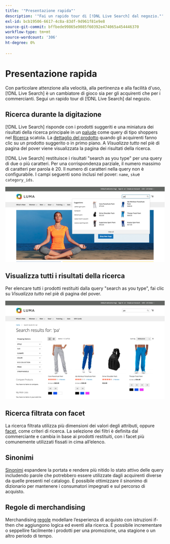 ```yaml
---
title: '"Presentazione rapida"'
description: '"Fai un rapido tour di [!DNL Live Search] dal negozio."'
exl-id: bcb19506-6617-4c8a-83df-9d961f81e9e8
source-git-commit: bffbede99865e9085f60392e474065a454446370
workflow-type: tm+mt
source-wordcount: '306'
ht-degree: 0%

---
```


# Presentazione rapida

Con particolare attenzione alla velocità, alla pertinenza e alla facilità d&#39;uso, [!DNL Live Search] è un cambiatore di gioco sia per gli acquirenti che per i commercianti. Segui un rapido tour di [!DNL Live Search] dal negozio.

## Ricerca durante la digitazione

[!DNL Live Search] risponde con i prodotti suggeriti e una miniatura dei risultati della ricerca principale in un [palude](storefront-popover.md) come query di tipo shoppers nel [Ricerca](https://docs.magento.com/user-guide/catalog/search-quick.html) scatola. La [dettaglio del prodotto](https://docs.magento.com/user-guide/quick-tour/product-page.html) quando gli acquirenti fanno clic su un prodotto suggerito o in primo piano. A _Visualizza tutto_ nel piè di pagina del pover viene visualizzata la pagina dei risultati della ricerca.

[!DNL Live Search] restituisce i risultati &quot;search as you type&quot; per una query di due o più caratteri. Per una corrispondenza parziale, il numero massimo di caratteri per parola è 20. Il numero di caratteri nella query non è configurabile. I campi seguenti sono inclusi nel pover: `name`, `sku`e `category_ids`.

![Esempio di vetrina: cerca durante la digitazione](assets/storefront-search-as-you-type.png)

## Visualizza tutti i risultati della ricerca

Per elencare tutti i prodotti restituiti dalla query &quot;search as you type&quot;, fai clic su _Visualizza tutto_ nel piè di pagina del pover.

![Esempio di vetrina - facet prezzo](assets/storefront-view-all-search-results.png)

## Ricerca filtrata con facet

La ricerca filtrata utilizza più dimensioni dei valori degli attributi, oppure [facet](facets.md), come criteri di ricerca. La selezione dei filtri è definita dal commerciante e cambia in base ai prodotti restituiti, con i facet più comunemente utilizzati fissati in cima all’elenco.

## Sinonimi

[Sinonimi](synonyms.md) espandere la portata e rendere più nitido lo stato attivo delle query includendo parole che potrebbero essere utilizzate dagli acquirenti diverse da quelle presenti nel catalogo. È possibile ottimizzare il sinonimo di dizionario per mantenere i consumatori impegnati e sul percorso di acquisto.

## Regole di merchandising

Merchandising [regole](rules.md) modellare l’esperienza di acquisto con istruzioni if-then che aggiungono logica ed eventi alla ricerca. È possibile incrementare o seppellire facilmente i prodotti per una promozione, una stagione o un altro periodo di tempo.
